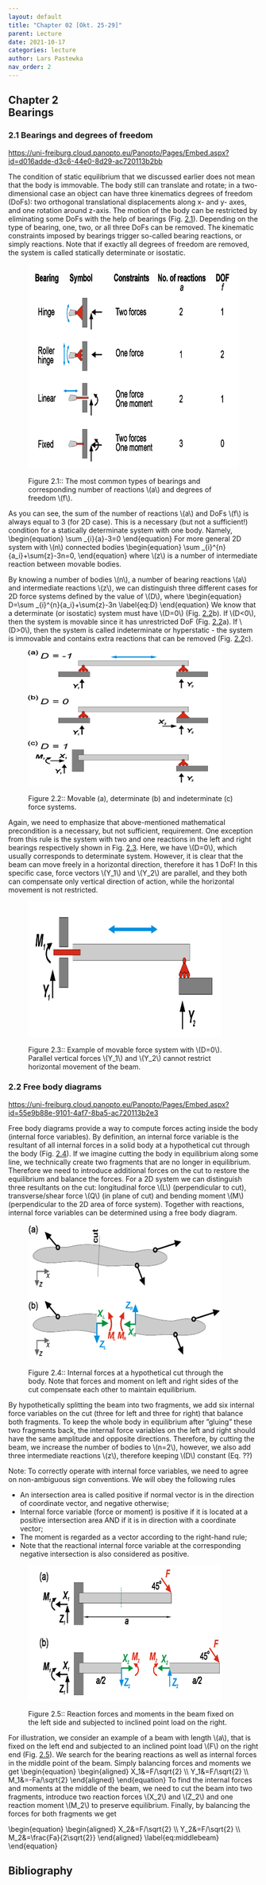 ```yaml
---
layout: default
title: "Chapter 02 [Okt. 25-29]"
parent: Lecture
date: 2021-10-17
categories: lecture
author: Lars Pastewka
nav_order: 2
---
```



<h2 class='chapterHead'><span class='titlemark'>Chapter 2</span><br /><a id='x1-10002'></a>Bearings</h2>
<h3 class='sectionHead'><span class='titlemark'>2.1 </span> <a id='x1-20002.1'></a>Bearings and degrees of freedom</h3>
<!-- l. 5 --><p class='noindent'><a href='https://uni-freiburg.cloud.panopto.eu/Panopto/Pages/Embed.aspx?id=d016adde-d3c6-44e0-8d29-ac720113b2bb' class='url'><span class='cmtt-12'>https://uni-freiburg.cloud.panopto.eu/Panopto/Pages/Embed.aspx?id=d016adde-d3c6-44e0-8d29-ac720113b2bb</span></a>
</p><!-- l. 7 --><p class='indent'> The condition of static equilibrium that we discussed earlier does not mean
that the body is immovable. The body still can translate and rotate; in
a two-dimensional case an object can have three <span class='cmti-12'>kinematics degrees of
</span><span class='cmti-12'>freedom </span>(DoFs): two orthogonal translational displacements along x- and y-
axes, and one rotation around z-axis. The motion of the body can be
restricted by eliminating some DoFs with the help of bearings (Fig. <a href='#x1-2001r1'>2.1<!-- tex4ht:ref: fig:typesofbearings --></a>).
Depending on the type of bearing, one, two, or all three DoFs can be
removed. The kinematic constraints imposed by bearings trigger so-called
<span class='cmti-12'>bearing reactions</span>, or simply <span class='cmti-12'>reactions</span>. Note that if exactly all degrees
of freedom are removed, the system is called <span class='cmti-12'>statically determinate </span>or
<span class='cmti-12'>isostatic</span>.
</p>
<figure class='figure'>







<!-- l. 14 --><p class='noindent'> <img alt='PIC' width='585' src='newFigures/ch2_Bearings-.png' height='412' /> <a id='x1-2001r1'></a>
<a id='x1-2002'></a>
</p>
<figcaption class='caption'><span class='id'>Figure 2.1:: </span><span class='content'>The most common types of bearings and corresponding number
of reactions \(a\) and degrees of freedom \(f\). </span></figcaption><!-- tex4ht:label?: x1-2001r2.1 -->



</figure>
<!-- l. 22 --><p class='indent'> As you can see, the sum of the number of reactions \(a\) and DoFs \(f\) is
always equal to 3 (for 2D case). This is a necessary (but not a sufficient!)
condition for a <span class='cmti-12'>statically determinate </span>system with one body. Namely,
\begin{equation} \sum _{i}{a}-3=0 \end{equation}
For more general 2D system with \(n\) connected bodies \begin{equation} \sum _{i}^{n}{a_i}+\sum{z}-3n=0, \end{equation}
where \(z\) is a number of intermediate reaction between movable bodies.
</p><!-- l. 32 --><p class='indent'> By knowing a number of bodies \(n\), a number of bearing reactions \(a\) and
intermediate reactions \(z\), we can distinguish three different cases for 2D force
systems defined by the value of \(D\), where \begin{equation} D=\sum _{i}^{n}{a_i}+\sum{z}-3n \label{eq:D} \end{equation}
We know that a <span class='cmti-12'>determinate </span>(or <span class='cmti-12'>isostatic</span>) system must have \(D=0\) (Fig. <a href='#x1-2003r2'>2.2<!-- tex4ht:ref: fig:underandoverdefined --></a>b). If \(D&lt;0\),
then the system is <span class='cmti-12'>movable </span>since it has unrestricted DoF (Fig. <a href='#x1-2003r2'>2.2<!-- tex4ht:ref: fig:underandoverdefined --></a>a). If \(D&gt;0\), then the
system is called <span class='cmti-12'>indeterminate </span>or <span class='cmti-12'>hyperstatic </span>- the system is immovable and
contains extra reactions that can be removed (Fig. <a href='#x1-2003r2'>2.2<!-- tex4ht:ref: fig:underandoverdefined --></a>c).
</p>
<figure class='figure'>







<!-- l. 44 --><p class='noindent'> <img alt='PIC' width='390' src='newFigures/ch2_UnderandOverDefined-.png' height='274' /> <a id='x1-2003r2'></a>
<a id='x1-2004'></a>
</p>
<figcaption class='caption'><span class='id'>Figure 2.2:: </span><span class='content'>Movable (a), determinate (b) and indeterminate (c) force
systems. </span></figcaption><!-- tex4ht:label?: x1-2003r2.1 -->



</figure>
<!-- l. 50 --><p class='indent'> Again, we need to emphasize that above-mentioned mathematical
precondition is a necessary, but not sufficient, requirement. One exception from
this rule is the system with two and one reactions in the left and right
bearings respectively shown in Fig. <a href='#x1-2005r3'>2.3<!-- tex4ht:ref: fig:counterexample --></a>. Here, we have \(D=0\), which usually
corresponds to determinate system. However, it is clear that the beam
can move freely in a horizontal direction, therefore it has 1 DoF! In this
specific case, force vectors \(Y_1\) and \(Y_2\) are <span class='cmti-12'>parallel</span>, and they both can compensate
only vertical direction of action, while the horizontal movement is not
restricted.
</p>
<figure class='figure'>







<!-- l. 57 --><p class='noindent'> <img alt='PIC' width='390' src='newFigures/ch2_CounterExample-.png' height='274' /> <a id='x1-2005r3'></a>
<a id='x1-2006'></a>
</p>
<figcaption class='caption'><span class='id'>Figure 2.3:: </span><span class='content'>Example of movable force system with \(D=0\). Parallel vertical forces \(Y_1\)
and \(Y_2\) cannot restrict horizontal movement of the beam. </span></figcaption><!-- tex4ht:label?: x1-2005r2.1 -->



</figure>
<h3 class='sectionHead'><span class='titlemark'>2.2 </span> <a id='x1-30002.2'></a>Free body diagrams</h3>
<!-- l. 73 --><p class='noindent'><a href='https://uni-freiburg.cloud.panopto.eu/Panopto/Pages/Embed.aspx?id=55e9b88e-9101-4af7-8ba5-ac720113b2e3' class='url'><span class='cmtt-12'>https://uni-freiburg.cloud.panopto.eu/Panopto/Pages/Embed.aspx?id=55e9b88e-9101-4af7-8ba5-ac720113b2e3</span></a>
</p><!-- l. 75 --><p class='indent'> Free body diagrams provide a way to compute forces acting inside the body
(internal force variables). By definition, an <span class='cmti-12'>internal force variable </span>is the resultant
of all internal forces in a solid body at a hypothetical cut through the body
(Fig. <a href='#x1-3001r4'>2.4<!-- tex4ht:ref: fig:freebodydiagram --></a>). If we imagine cutting the body in equilibrium along some line, we
technically create two fragments that are no longer in equilibrium. Therefore we
need to introduce additional forces on the cut to restore the equilibrium and
balance the forces. For a 2D system we can distinguish three resultants on the cut:
longitudinal force \(L\) (perpendicular to cut), transverse/shear force \(Q\) (in plane of cut)
and bending moment \(M\) (perpendicular to the 2D area of force system). Together
with reactions, internal force variables can be determined using a <span class='cmbx-12'>free body
</span><span class='cmbx-12'>diagram</span>.
</p>
<figure class='figure'>







<!-- l. 84 --><p class='noindent'> <img alt='PIC' width='390' src='newFigures/ch2_FreeBodyDiagram-.png' height='274' /> <a id='x1-3001r4'></a>
<a id='x1-3002'></a>
</p>
<figcaption class='caption'><span class='id'>Figure 2.4:: </span><span class='content'>Internal forces at a hypothetical cut through the body. Note that
forces and moment on left and right sides of the cut compensate each other
to maintain equilibrium. </span></figcaption><!-- tex4ht:label?: x1-3001r2.2 -->



</figure>
<!-- l. 91 --><p class='indent'> By hypothetically splitting the beam into two fragments, we add six internal
force variables on the cut (three for left and three for right) that balance
both fragments. To keep the whole body in equilibrium after ”gluing”
these two fragments back, the internal force variables on the left and
right should have the same amplitude and opposite directions. Therefore,
by cutting the beam, we increase the number of bodies to \(n=2\), however,
we also add three intermediate reactions \(z\), therefore keeping \(D\) constant
(Eq. <span class='cmbx-12'>??</span>)
</p>
<div id='shaded*-1' class='framedenv'>
<!-- l. 93 --><p class='noindent'><span class='underline'><span class='cmbx-12'>Note:</span></span> To correctly operate with internal force variables, we need to agree on
non-ambiguous sign conventions. We will obey the following rules </p>
<ul class='itemize1'>
<li class='itemize'>An intersection area is called <span class='cmbx-12'>positive </span>if normal vector is in the
direction of coordinate vector, and <span class='cmbx-12'>negative </span>otherwise;
</li>
<li class='itemize'>Internal force variable (force or moment) is <span class='cmbx-12'>positive </span>if it is located at
a positive intersection area AND if it is in direction with a coordinate
vector;
</li>
<li class='itemize'>The moment is regarded as a vector according to the right-hand rule;
</li>
<li class='itemize'>Note that <span class='cmbx-12'>the reactional internal force variable </span>at the
corresponding negative intersection is also considered as positive.</li></ul>
</div>
<figure class='figure'>







<!-- l. 109 --><p class='noindent'> <img alt='PIC' width='390' src='newFigures/ch2_BeamExample-.png' height='274' /> <a id='x1-3003r5'></a>
<a id='x1-3004'></a>
</p>
<figcaption class='caption'><span class='id'>Figure 2.5:: </span><span class='content'>Reaction forces and moments in the beam fixed on the left side
and subjected to inclined point load on the right. </span></figcaption><!-- tex4ht:label?: x1-3003r2.2 -->



</figure>
<!-- l. 115 --><p class='indent'> For illustration, we consider an example of a beam with length \(a\), that is fixed
on the left end and subjected to an inclined point load \(F\) on the right end
(Fig. <a href='#x1-3003r5'>2.5<!-- tex4ht:ref: fig:beamexample --></a>). We search for the bearing reactions as well as internal forces in the
middle point of the beam. Simply balancing forces and moments we get
\begin{equation} \begin{aligned} X_1&amp;=F/\sqrt{2} \\ Y_1&amp;=F/\sqrt{2} \\ M_1&amp;=-Fa/\sqrt{2} \end{aligned} \end{equation}
To find the internal forces and moments at the middle of the beam, we need to
cut the beam into two fragments, introduce two reaction forces \(X_2\) and \(Z_2\) and one
reaction moment \(M_2\) to preserve equilibrium. Finally, by balancing the forces for
both fragments we get
</p><!-- l. 132 --><p class='indent'> \begin{equation} \begin{aligned} X_2&amp;=F/\sqrt{2} \\ Y_2&amp;=F/\sqrt{2} \\ M_2&amp;=\frac{Fa}{2\sqrt{2}} \end{aligned} \label{eq:middlebeam} \end{equation}



</p>
<h2 class='likechapterHead'><a id='x1-40002.2'></a>Bibliography</h2>

